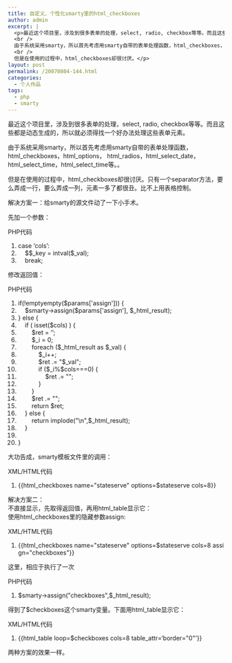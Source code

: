 ```yaml
---
title: 自定义、个性化smarty里的html_checkboxes
author: admin
excerpt: |
  <p>最近这个项目里，涉及到很多表单的处理，select, radio, checkbox等等。而且这些都是动态生成的，所以就必须得找一个好办法处理这些表单元素。<br />
  <br />
  由于系统采用smarty，所以首先考虑用smarty自带的表单处理函数，html_checkboxes，html_options，html_radios，html_select_date，html_select_time，html_select_time等。。<br />
  <br />
  但是在使用的过程中，html_checkboxes却很讨厌。</p>
layout: post
permalink: /20070804-144.html
categories:
  - 个人作品
tags:
  - php
  - smarty
---
```

最近这个项目里，涉及到很多表单的处理，select, radio, checkbox等等。而且这些都是动态生成的，所以就必须得找一个好办法处理这些表单元素。

由于系统采用smarty，所以首先考虑用smarty自带的表单处理函数，html\_checkboxes，html\_options， html\_radios，html\_select\_date，html\_select\_time，html\_select_time等。。

但是在使用的过程中，html_checkboxes却很讨厌。只有一个separator方法，要么弄成一行，要么弄成一列，元素一多了都很丑。比不上用表格控制。

解决方案一：给smarty的源文件动了一下小手术。

先加一个参数：

<div class="codeText">
  <div class="codeHead">
    PHP代码
  </div>
  
  <ol class="dp-c" start="1">
    <li class="alt">
      <span><span class="keyword">case</span><span>&nbsp;</span><span class="string">&#8216;cols&#8217;</span><span>:&nbsp;&nbsp;</span></span>
    </li>
    <li class="">
      <span>&nbsp;&nbsp;&nbsp;&nbsp;$<span class="vars">$_key</span><span>&nbsp;=&nbsp;</span><span class="func">intval</span><span>(</span><span class="vars">$_val</span><span>);&nbsp;&nbsp;</span></span>
    </li>
    <li class="alt">
      <span>&nbsp;&nbsp;&nbsp;&nbsp;<span class="keyword">break</span><span>;&nbsp;&nbsp;</span></span>
    </li>
  </ol>
</div>

修改返回值：

<div class="codeText">
  <div class="codeHead">
    PHP代码
  </div>
  
  <ol class="dp-c" start="1">
    <li class="alt">
      <span><span class="keyword">if</span><span>(!</span><span class="keyword">empty</span><span class="func">empty</span><span>(</span><span class="vars">$params</span><span>[</span><span class="string">'assign'</span><span>]))&nbsp;{&nbsp;&nbsp;</span></span>
    </li>
    <li class="">
      <span>&nbsp;&nbsp;&nbsp;&nbsp;<span class="vars">$smarty</span><span>->assign(</span><span class="vars">$params</span><span>[</span><span class="string">'assign'</span><span>],&nbsp;</span><span class="vars">$_html_result</span><span>);&nbsp;&nbsp;</span></span>
    </li>
    <li class="alt">
      <span>}&nbsp;<span class="keyword">else</span><span>&nbsp;{&nbsp;&nbsp;</span></span>
    </li>
    <li class="">
      <span>&nbsp;&nbsp;&nbsp;&nbsp;<span class="keyword">if</span><span>&nbsp;(&nbsp;isset(</span><span class="vars">$cols</span><span>)&nbsp;)&nbsp;{&nbsp;&nbsp;</span></span>
    </li>
    <li class="alt">
      <span>&nbsp;&nbsp;&nbsp;&nbsp;&nbsp;&nbsp;&nbsp;&nbsp;<span class="vars">$ret</span><span>&nbsp;=&nbsp;</span><span class="string">&#8216;<table&nbsp;width=100%><tr>&#8217;</span><span>;&nbsp;&nbsp;</span></span>
    </li>
    <li class="">
      <span>&nbsp;&nbsp;&nbsp;&nbsp;&nbsp;&nbsp;&nbsp;&nbsp;<span class="vars">$_i</span><span>&nbsp;=&nbsp;0;&nbsp;&nbsp;</span></span>
    </li>
    <li class="alt">
      <span>&nbsp;&nbsp;&nbsp;&nbsp;&nbsp;&nbsp;&nbsp;&nbsp;<span class="keyword">foreach</span><span>&nbsp;(</span><span class="vars">$_html_result</span><span>&nbsp;</span><span class="keyword">as</span><span>&nbsp;</span><span class="vars">$_val</span><span>)&nbsp;{&nbsp;&nbsp;</span></span>
    </li>
    <li class="">
      <span>&nbsp;&nbsp;&nbsp;&nbsp;&nbsp;&nbsp;&nbsp;&nbsp;&nbsp;&nbsp;&nbsp;&nbsp;<span class="vars">$_i</span><span>++;&nbsp;&nbsp;</span></span>
    </li>
    <li class="alt">
      <span>&nbsp;&nbsp;&nbsp;&nbsp;&nbsp;&nbsp;&nbsp;&nbsp;&nbsp;&nbsp;&nbsp;&nbsp;<span class="vars">$ret</span><span>&nbsp;.=&nbsp;</span><span class="string">"<td>$_val</td>"</span><span>;&nbsp;&nbsp;</span></span>
    </li>
    <li class="">
      <span>&nbsp;&nbsp;&nbsp;&nbsp;&nbsp;&nbsp;&nbsp;&nbsp;&nbsp;&nbsp;&nbsp;&nbsp;<span class="keyword">if</span><span>&nbsp;(</span><span class="vars">$_i</span><span>%</span><span class="vars">$cols</span><span>===0)&nbsp;{&nbsp;&nbsp;</span></span>
    </li>
    <li class="alt">
      <span>&nbsp;&nbsp;&nbsp;&nbsp;&nbsp;&nbsp;&nbsp;&nbsp;&nbsp;&nbsp;&nbsp;&nbsp;&nbsp;&nbsp;&nbsp;&nbsp;<span class="vars">$ret</span><span>&nbsp;.=&nbsp;</span><span class="string">"</tr><tr>"</span><span>;&nbsp;&nbsp;</span></span>
    </li>
    <li class="">
      <span>&nbsp;&nbsp;&nbsp;&nbsp;&nbsp;&nbsp;&nbsp;&nbsp;&nbsp;&nbsp;&nbsp;&nbsp;}&nbsp;&nbsp;</span>
    </li>
    <li class="alt">
      <span>&nbsp;&nbsp;&nbsp;&nbsp;&nbsp;&nbsp;&nbsp;&nbsp;}&nbsp;&nbsp;</span>
    </li>
    <li class="">
      <span>&nbsp;&nbsp;&nbsp;&nbsp;&nbsp;&nbsp;&nbsp;&nbsp;<span class="vars">$ret</span><span>&nbsp;.=&nbsp;</span><span class="string">"</tr></table>"</span><span>;&nbsp;&nbsp;</span></span>
    </li>
    <li class="alt">
      <span>&nbsp;&nbsp;&nbsp;&nbsp;&nbsp;&nbsp;&nbsp;&nbsp;<span class="keyword">return</span><span>&nbsp;</span><span class="vars">$ret</span><span>;&nbsp;&nbsp;</span></span>
    </li>
    <li class="">
      <span>&nbsp;&nbsp;&nbsp;&nbsp;}&nbsp;<span class="keyword">else</span><span>&nbsp;{&nbsp;&nbsp;</span></span>
    </li>
    <li class="alt">
      <span>&nbsp;&nbsp;&nbsp;&nbsp;&nbsp;&nbsp;&nbsp;&nbsp;<span class="keyword">return</span><span>&nbsp;implode(</span><span class="string">"\n"</span><span>,</span><span class="vars">$_html_result</span><span>);&nbsp;&nbsp;</span></span>
    </li>
    <li class="">
      <span>&nbsp;&nbsp;&nbsp;&nbsp;}&nbsp;&nbsp;</span>
    </li>
    <li class="alt">
      <span>&nbsp;&nbsp;&nbsp;&nbsp;&nbsp;&nbsp;</span>
    </li>
    <li class="">
      <span>}&nbsp;&nbsp;</span>
    </li>
  </ol>
</div>

大功告成，smarty模板文件里的调用：

<div class="codeText">
  <div class="codeHead">
    XML/HTML代码
  </div>
  
  <ol class="dp-xml" start="1">
    <li class="alt">
      <span><span>{{html_checkboxes&nbsp;</span><span class="attribute">name</span><span>=</span><span class="attribute-value">"stateserve"</span><span>&nbsp;</span><span class="attribute">options</span><span>=$stateserve&nbsp;</span><span class="attribute">cols</span><span>=</span><span class="attribute-value">8</span><span>}}&nbsp;&nbsp;</span></span>
    </li>
  </ol>
</div>

解决方案二：  
不直接显示，先取得返回值，再用html_table显示它：  
使用html_checkboxes里的隐藏参数assign:

<div class="codeText">
  <div class="codeHead">
    XML/HTML代码
  </div>
  
  <ol class="dp-xml" start="1">
    <li class="alt">
      <span><span>{{html_checkboxes&nbsp;</span><span class="attribute">name</span><span>=</span><span class="attribute-value">"stateserve"</span><span>&nbsp;</span><span class="attribute">options</span><span>=$stateserve&nbsp;</span><span class="attribute">cols</span><span>=</span><span class="attribute-value">8</span><span>&nbsp;</span><span class="attribute">assign</span><span>=</span><span class="attribute-value">"checkboxes"</span><span>}}&nbsp;&nbsp;</span></span>
    </li>
  </ol>
</div>

这里，相应于执行了一次

<div class="codeText">
  <div class="codeHead">
    PHP代码
  </div>
  
  <ol class="dp-c" start="1">
    <li class="alt">
      <span><span class="vars">$smarty</span><span>->assign(</span><span class="string">"checkboxes"</span><span>,</span><span class="vars">$_html_result</span><span>);&nbsp;&nbsp;</span></span>
    </li>
  </ol>
</div>

得到了$checkboxes这个smarty变量。下面用html_table显示它：

<div class="codeText">
  <div class="codeHead">
    XML/HTML代码
  </div>
  
  <ol class="dp-xml" start="1">
    <li class="alt">
      <span><span>{{html_table&nbsp;</span><span class="attribute">loop</span><span>=$checkboxes&nbsp;</span><span class="attribute">cols</span><span>=</span><span class="attribute-value">8</span><span> </span><span class="attribute">table_attr</span><span>=</span><span class="attribute-value">&#8216;border="0"&#8217;</span><span>}}&nbsp;&nbsp;</span></span>
    </li>
  </ol>
</div>

两种方案的效果一样。